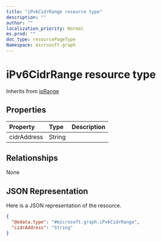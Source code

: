 ```yaml
---
title: "iPv6CidrRange resource type"
description: ""
author: ""
localization_priority: Normal
ms.prod: ""
doc_type: resourcePageType
Namespace: microsoft.graph
---
```



# iPv6CidrRange resource type




Inherits from [ipRange](../resources/ipRange.md)

## Properties
|Property|Type|Description|
|:---|:---|:---|
|cidrAddress|String||

## Relationships
None

## JSON Representation
Here is a JSON representation of the resource.
<!-- {
  "blockType": "resource",
  "@odata.type": "microsoft.graph.iPv6CidrRange"
}
-->
``` json
{
  "@odata.type": "#microsoft.graph.iPv6CidrRange",
  "cidrAddress": "String"
}
```

